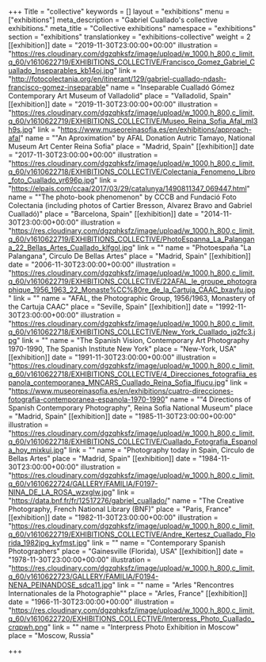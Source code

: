 +++
Title = "collective"
keywords = []
layout = "exhibitions"
menu = ["exhibitions"]
meta_description = "Gabriel Cuallado's collective exhibitions."
meta_title = "Collective exhibitions"
namespace = "exhibitions"
section = "exhibitions"
translationkey = "exhibitions-collective"
weight = 2
[[exhibition]]
date = "2019-11-30T23:00:00+00:00"
illustration = "https://res.cloudinary.com/dgzqhksfz/image/upload/w_1000,h_800,c_limit,q_60/v1610622719/EXHIBITIONS_COLLECTIVE/Francisco_Gomez_Gabriel_Cuallado_Inseparables_kb14oj.jpg"
link = "http://fotocolectania.org/en/itinerant/129/gabriel-cuallado-ndash-francisco-gomez-inseparable"
name = "Inseparable Cualladó Gómez Contemporary Art Museum of Valladolid"
place = "Valladolid, Spain"
[[exhibition]]
date = "2019-11-30T23:00:00+00:00"
illustration = "https://res.cloudinary.com/dgzqhksfz/image/upload/w_1000,h_800,c_limit,q_60/v1610622719/EXHIBITIONS_COLLECTIVE/Museo_Reina_Sofia_Afal_ml3h9s.jpg"
link = "https://www.museoreinasofia.es/en/exhibitions/approach-afal"
name = "\"An Aproximation\" by AFAL Donation Autric Tamayo,  National Museum Art Center Reina Sofia"
place = "Madrid, Spain"
[[exhibition]]
date = "2017-11-30T23:00:00+00:00"
illustration = "https://res.cloudinary.com/dgzqhksfz/image/upload/w_1000,h_800,c_limit,q_60/v1610622718/EXHIBITIONS_COLLECTIVE/Colectania_Fenomeno_Libro_foto_Cuallado_yr696p.jpg"
link = "https://elpais.com/ccaa/2017/03/29/catalunya/1490811347_069447.html"
name = "\"The photo-book phenomenon\" by CCCB and Fundació Foto Colectania (including photos of Cartier Bresson, Alvarez Bravo and Gabriel Cualladó)"
place = "Barcelona, Spain"
[[exhibition]]
date = "2014-11-30T23:00:00+00:00"
illustration = "https://res.cloudinary.com/dgzqhksfz/image/upload/w_1000,h_800,c_limit,q_60/v1610622719/EXHIBITIONS_COLLECTIVE/PhotoEspanna_La_Palangana_22_Bellas_Artes_Cuallado_klfgol.jpg"
link = ""
name = "Photoespaña \"La Palangana\", Circulo De Bellas Artes"
place = "Madrid, Spain"
[[exhibition]]
date = "2006-11-30T23:00:00+00:00"
illustration = "https://res.cloudinary.com/dgzqhksfz/image/upload/w_1000,h_800,c_limit,q_60/v1610622719/EXHIBITIONS_COLLECTIVE/22AFAL_le_groupe_photographique_1956_1963_22_Monaste%CC%80re_de_la_Cartuja_CAAC_bxavfu.jpg"
link = ""
name = "AFAL, the Photographic Group, 1956/1963, Monastery of the Cartuja CAAC"
place = "Seville, Spain"
[[exhibition]]
date = "1992-11-30T23:00:00+00:00"
illustration = "https://res.cloudinary.com/dgzqhksfz/image/upload/w_1000,h_800,c_limit,q_60/v1610622718/EXHIBITIONS_COLLECTIVE/New_York_Cuallado_jq2fc3.jpg"
link = ""
name = "The Spanish Vision, Contemporary Art Photography 1970-1990, The Spanish Institute New York"
place = "New-York, USA"
[[exhibition]]
date = "1991-11-30T23:00:00+00:00"
illustration = "https://res.cloudinary.com/dgzqhksfz/image/upload/w_1000,h_800,c_limit,q_60/v1610622718/EXHIBITIONS_COLLECTIVE/4_Direcciones_fotografiia_espanola_contemporanea_MNCARS_Cuallado_Reina_Sofia_lfiucu.jpg"
link = "https://www.museoreinasofia.es/en/exhibitions/cuatro-direcciones-fotografia-contemporanea-espanola-1970-1990"
name = "\"4 Directions of Spanish Contemporary Photography\", Reina Sofia National Museum"
place = "Madrid, Spain"
[[exhibition]]
date = "1985-11-30T23:00:00+00:00"
illustration = "https://res.cloudinary.com/dgzqhksfz/image/upload/w_1000,h_800,c_limit,q_60/v1610622718/EXHIBITIONS_COLLECTIVE/Cuallado_Fotografia_Espanola_hoy_mixkui.jpg"
link = ""
name = "Photography today in Spain, Circulo de Bellas Artes"
place = "Madrid, Spain"
[[exhibition]]
date = "1984-11-30T23:00:00+00:00"
illustration = "https://res.cloudinary.com/dgzqhksfz/image/upload/w_1000,h_800,c_limit,q_60/v1610622724/GALLERY/FAMILIA/F0197-NINA_DE_LA_ROSA_wzxglw.jpg"
link = "https://data.bnf.fr/fr/12517276/gabriel_cuallado/"
name = "The Creative Photography, French National Library (BNF)"
place = "Paris, France"
[[exhibition]]
date = "1982-11-30T23:00:00+00:00"
illustration = "https://res.cloudinary.com/dgzqhksfz/image/upload/w_1000,h_800,c_limit,q_60/v1610622719/EXHIBITIONS_COLLECTIVE/Andre_Kertesz_Cuallado_Florida_1982jpg_kyfmst.jpg"
link = ""
name = "Contemporary Spanish Photographers"
place = "Gainesville (Florida), USA"
[[exhibition]]
date = "1978-11-30T23:00:00+00:00"
illustration = "https://res.cloudinary.com/dgzqhksfz/image/upload/w_1000,h_800,c_limit,q_60/v1610622723/GALLERY/FAMILIA/F0194-NENA_PEINANDOSE_sdca11.jpg"
link = ""
name = "Arles \"Rencontres Internationales de la Photographie\""
place = "Arles, France"
[[exhibition]]
date = "1966-11-30T23:00:00+00:00"
illustration = "https://res.cloudinary.com/dgzqhksfz/image/upload/w_1000,h_800,c_limit,q_60/v1610622720/EXHIBITIONS_COLLECTIVE/Interpress_Photo_Cuallado_crqpwh.png"
link = ""
name = "Interpress Photo Exhibition in Moscow"
place = "Moscow, Russia"

+++

